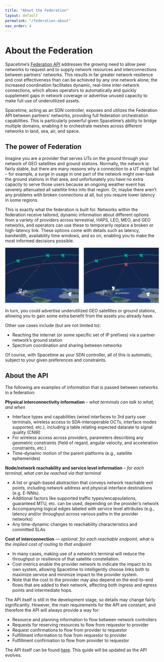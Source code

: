 ```yaml
---
title: "About the Federation"
layout: default
permalink: "/federation-about"
nav_order: 4
---
```


# About the Federation
Spacetime’s [Federation API](https://gitlab.corp.aalyria.com/spacetime/minkowski/-/blob/main/api/fed/v1alpha/fed.proto) addresses the growing need to allow peer networks to request and to supply network resources and interconnections between partners’ networks. This results in far greater network resilience and cost effectiveness than can be achieved by any one network alone; the increased coordination facilitates dynamic, real-time inter-network connections, which allows operators to automatically and quickly supplement gaps in network coverage or advertise unused capacity to make full use of underutilized assets.

Spacetime, acting as an SDN controller, exposes and utilizes the Federation API between partners’ networks, providing full federation orchestration capabilities. This is particularly powerful given Spacetime’s ability to bridge multiple domains, enabling it to orchestrate meshes across different networks in land, sea, air, and space.

## The power of Federation
Imagine you are a provider that serves UTs on the ground through your network of GEO satellites and ground stations. Normally, the network is fairly stable, but there are many reasons why a connection to a UT might fail – for example, a surge in usage in one part of the network might over-task the ground stations in that area, and unfortunately you have no extra capacity to serve those users because an ongoing weather event has severely attenuated all satellite links into that region. Or, maybe there aren’t any problems with broken connections at all, but you require lower latency in some regions.

This is exactly what the federation is built for. Networks within the federation receive tailored, dynamic information about different options from a variety of providers across terrestrial, HAPS, LEO, MEO, and GEO networks, and operators can use these to temporarily replace a broken or high-latency link. These options come with details such as latency, bandwidth, availability time windows, and so on, enabling you to make the most informed decisions possible.

![Interconnection example](/assets/federation/interconnection_visual.png)

In turn, you could advertise underutilized GEO satellites or ground stations, allowing you to gain some extra benefit from the assets you already have.

Other use cases include (but are not limited to):
* Reaching the internet (or some specific set of IP prefixes) via a partner network’s ground station
* Spectrum coordination and sharing between networks

Of course, with Spacetime as your SDN controller, all of this is automatic, subject to your given preferences and constraints.

## About the API
The following are examples of information that is passed between networks in a federation:

**Physical interconnectivity information** – _what terminals can talk to what, and when_
* Interface types and capabilities (wired interfaces to 3rd party user terminals, wireless access to SDA-interoperable OCTs, interface modes supported, etc.), including a table relating expected datarate to signal quality (CNIR)
* For wireless access across providers, parameters describing any geometric constraints (field of regard, angular velocity, and acceleration constraints, etc.)
* Time-dynamic motion of the parent platforms (e.g., satellite ephemerides)

**Node/network reachability and service level information** – _for each terminal, what can be reached via that terminal_
* A list or graph-based abstraction that conveys network reachable exit points, including network address and physical interface destinations (e.g. E-NNIs).
* Additional factors like supported traffic types/encapsulations, guaranteed MTU, etc. can be used, depending on the provider’s network
* Accompanying logical edges labeled with service level attributes (e.g., latency and/or throughput across various paths in the provider networks)
* Any time-dynamic changes to reachability characteristics and committed SLAs

**Cost of interconnection** — _optional: for each reachable endpoint, what is the implied cost of routing to that endpoint_
* In many cases, making use of a network’s terminal will reduce the throughput or resilience of that satellite constellation. 
* Cost metrics enable the provider network to indicate the impact to its own system, allowing Spacetime to intelligently choose links both to maximize service and minimize impact to the provider system.
* Note that the cost to the provider may also depend on the end-to-end flows that are added to their network, affecting both ingress and egress points and intermediate hops.



The API itself is still in the development stage, so details may change fairly significantly. However, the main requirements for the API are constant, and therefore the API will always provide a way for:
* Resource and planning information to flow between network controllers
* Requests for reserving resources to flow from requestor to provider
* Request confirmations to flow from provider to requestor
* Fulfillment information to flow from requestor to provider
* Fulfillment confirmation to flow from provider to requestor

The API itself can be found [here](https://gitlab.corp.aalyria.com/spacetime/minkowski/-/blob/main/api/fed/v1alpha/fed.proto). This guide will be updated as the API evolves.
